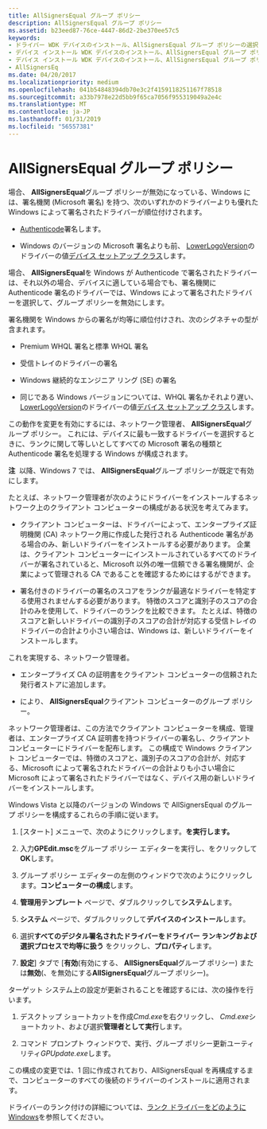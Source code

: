```yaml
---
title: AllSignersEqual グループ ポリシー
description: AllSignersEqual グループ ポリシー
ms.assetid: b23eed87-76ce-4447-86d2-2be370ee57c5
keywords:
- ドライバー WDK デバイスのインストール、AllSignersEqual グループ ポリシーの選択
- デバイス インストール WDK デバイスのインストール、AllSignersEqual グループ ポリシー用のドライバーを検索します。
- デバイス インストール WDK デバイスのインストール、AllSignersEqual グループ ポリシーの中にドライバーを検索
- AllSignersEq
ms.date: 04/20/2017
ms.localizationpriority: medium
ms.openlocfilehash: 041b54848394db70e3c2f4159118251167f78518
ms.sourcegitcommit: a33b7978e22d5bb9f65ca7056f955319049a2e4c
ms.translationtype: MT
ms.contentlocale: ja-JP
ms.lasthandoff: 01/31/2019
ms.locfileid: "56557381"
---
```

# <a name="allsignersequal-group-policy"></a>AllSignersEqual グループ ポリシー


場合、 **AllSignersEqual**グループ ポリシーが無効になっている、Windows には、署名機関 (Microsoft 署名) を持つ、次のいずれかのドライバーよりも優れた Windows によって署名されたドライバーが順位付けされます。

-   [Authenticode](authenticode.md)署名します。

-   Windows のバージョンの Microsoft 署名よりも前、 [LowerLogoVersion](lowerlogoversion.md)のドライバーの値[デバイス セットアップ クラス](device-setup-classes.md)します。

場合、 **AllSignersEqual**を Windows が Authenticode で署名されたドライバーは、それ以外の場合、デバイスに適している場合でも、署名機関に Authenticode 署名のドライバーでは、Windows によって署名されたドライバーを選択して、グループ ポリシーを無効にします。

署名機関を Windows からの署名が均等に順位付けされ、次のシグネチャの型が含まれます。

-   Premium WHQL 署名と標準 WHQL 署名

-   受信トレイのドライバーの署名

-   Windows 継続的なエンジニア リング (SE) の署名

-   同じである Windows バージョンについては、WHQL 署名かそれより遅い、 [LowerLogoVersion](lowerlogoversion.md)のドライバーの値[デバイス セットアップ クラス](device-setup-classes.md)します。

この動作を変更を有効にするには、ネットワーク管理者、 **AllSignersEqual**グループ ポリシー。 これには、デバイスに最も一致するドライバーを選択するときに、ランクに関して等しいとしてすべての Microsoft 署名の種類と Authenticode 署名を処理する Windows が構成されます。

**注**  以降、Windows 7 では、 **AllSignersEqual**グループ ポリシーが既定で有効にします。

 

たとえば、ネットワーク管理者が次のようにドライバーをインストールするネットワーク上のクライアント コンピューターの構成がある状況を考えてみます。

-   クライアント コンピューターは、ドライバーによって、エンタープライズ証明機関 (CA) ネットワーク用に作成した発行される Authenticode 署名がある場合のみ、新しいドライバーをインストールする必要があります。 企業は、クライアント コンピューターにインストールされているすべてのドライバーが署名されていると、Microsoft 以外の唯一信頼できる署名機関が、企業によって管理される CA であることを確認するためにはするができます。

-   署名付きのドライバーの署名のスコアをランクが最適なドライバーを特定する使用されませんする必要があります。 特徴のスコアと識別子のスコアの合計のみを使用して、ドライバーのランクを比較できます。 たとえば、特徴のスコアと新しいドライバーの識別子のスコアの合計が対応する受信トレイのドライバーの合計より小さい場合は、Windows は、新しいドライバーをインストールします。

これを実現する、ネットワーク管理者。

-   エンタープライズ CA の証明書をクライアント コンピューターの信頼された発行者ストアに追加します。

-   により、 **AllSignersEqual**クライアント コンピューターのグループ ポリシー。

ネットワーク管理者は、この方法でクライアント コンピューターを構成、管理者は、エンタープライズ CA 証明書を持つドライバーの署名し、クライアント コンピューターにドライバーを配布します。 この構成で Windows クライアント コンピューターでは、特徴のスコアと、識別子のスコアの合計が、対応する、Microsoft によって署名されたドライバーの合計よりも小さい場合に Microsoft によって署名されたドライバーではなく、デバイス用の新しいドライバーをインストールします。

Windows Vista と以降のバージョンの Windows で AllSignersEqual のグループ ポリシーを構成するこれらの手順に従います。

1.  [スタート] メニューで、次のようにクリックします。**を実行します。**

2.  入力**GPEdit.msc**をグループ ポリシー エディターを実行し、をクリックして**OK**します。

3.  グループ ポリシー エディターの左側のウィンドウで次のようにクリックします。**コンピューターの構成**します。

4.  **管理用テンプレート** ページで、ダブルクリックして**システム**します。

5.  **システム** ページで、ダブルクリックして**デバイスのインストール**します。

6.  選択**すべてのデジタル署名されたドライバーをドライバー ランキングおよび選択プロセスで均等に扱う** をクリックし、**プロパティ**します。

7.  **設定**] タブで [**有効**(有効にする、 **AllSignersEqual**グループ ポリシー) または**無効**(、を無効にする**AllSignersEqual**グループ ポリシー)。

ターゲット システム上の設定が更新されることを確認するには、次の操作を行います。

1.  デスクトップ ショートカットを作成*Cmd.exe*を右クリックし、 *Cmd.exe*ショートカット、および選択**管理者として実行**します。

2.  コマンド プロンプト ウィンドウで、実行、グループ ポリシー更新ユーティリティ*GPUpdate.exe*します。

この構成の変更では、1 回に作成されており、AllSignersEqual を再構成するまで、コンピューターのすべての後続のドライバーのインストールに適用されます。

ドライバーのランク付けの詳細については、[ランク ドライバーをどのように Windows](how-setup-ranks-drivers.md)を参照してください。

 

 






